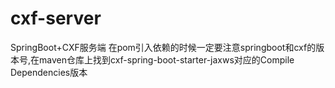 # cxf-server
SpringBoot+CXF服务端
在pom引入依赖的时候一定要注意springboot和cxf的版本号,在maven仓库上找到cxf-spring-boot-starter-jaxws对应的Compile Dependencies版本
